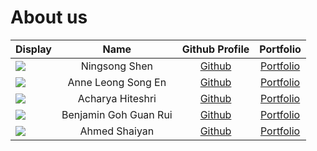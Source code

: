 # About us


| Display                                             |         Name          |                Github Profile                |               Portfolio                |
|-----------------------------------------------------|:---------------------:|:--------------------------------------------:|:--------------------------------------:|
| ![](https://avatars.githubusercontent.com/u/12574693?s=400&v=4) |     Ningsong Shen     |  [Github](https://github.com/ningsongshen)   |  [Portfolio](team/ningsongshen.html)   |
| ![](https://avatars.githubusercontent.com/u/110774636?s=96&v=4) |  Anne Leong Song En   |    [Github](https://github.com/anneleong)    |    [Portfolio](team/anneleong.html)    |
| ![](https://avatars.githubusercontent.com/u/110652271?s=96&v=4) |   Acharya Hiteshri    | [Github](https://github.com/HiteshriAcharya) | [Portfolio](team/hiteshriacharya.html) |
| ![](https://avatars.githubusercontent.com/u/90093905?v=4) | Benjamin Goh Guan Rui |   [Github](https://github.com/BenjoBurger)   |   [Portfolio](team/benjoburger.html)   |
| ![](https://avatars.githubusercontent.com/u/111195409?s=96&v=4) |     Ahmed Shaiyan     |  [Github](https://github.com/AhmedShaiyan)   |  [Portfolio](team/AhmedShaiyan.html)   |


